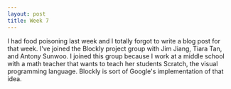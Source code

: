 ```yaml
---
layout: post
title: Week 7
---
```


I had food poisoning last week and I totally forgot to write a blog post for that week.
I've joined the Blockly project group with Jim Jiang, Tiara Tan, and Antony Sunwoo.
I joined this group because I work at a middle school with a math teacher that wants to teach her students Scratch, the visual programming language.
Blockly is sort of Google's implementation of that idea.
